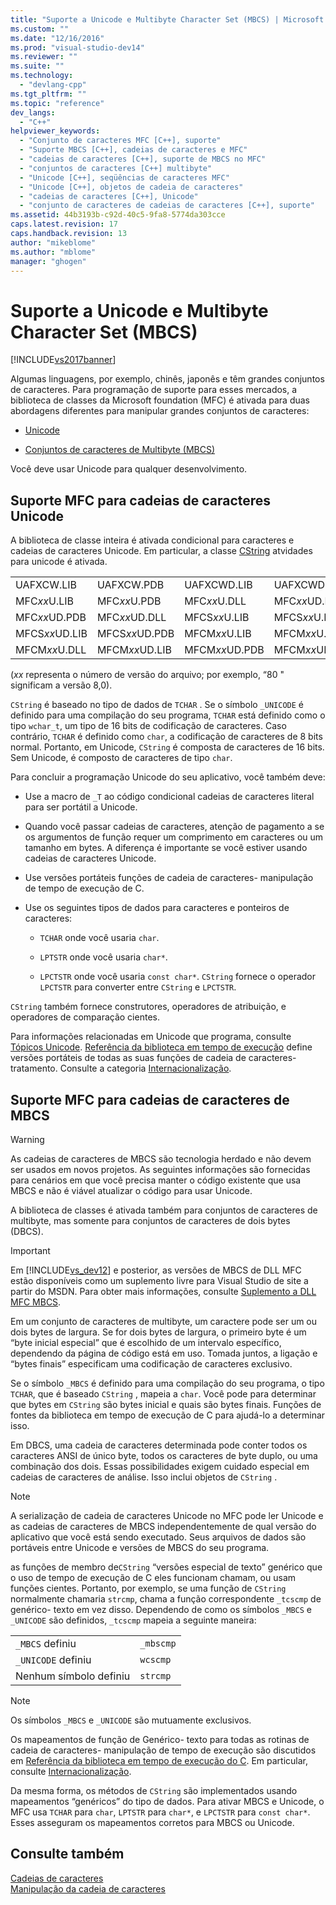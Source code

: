 ```yaml
---
title: "Suporte a Unicode e Multibyte Character Set (MBCS) | Microsoft Docs"
ms.custom: ""
ms.date: "12/16/2016"
ms.prod: "visual-studio-dev14"
ms.reviewer: ""
ms.suite: ""
ms.technology: 
  - "devlang-cpp"
ms.tgt_pltfrm: ""
ms.topic: "reference"
dev_langs: 
  - "C++"
helpviewer_keywords: 
  - "Conjunto de caracteres MFC [C++], suporte"
  - "Suporte MBCS [C++], cadeias de caracteres e MFC"
  - "cadeias de caracteres [C++], suporte de MBCS no MFC"
  - "conjuntos de caracteres [C++] multibyte"
  - "Unicode [C++], seqüências de caracteres MFC"
  - "Unicode [C++], objetos de cadeia de caracteres"
  - "cadeias de caracteres [C++], Unicode"
  - "conjunto de caracteres de cadeias de caracteres [C++], suporte"
ms.assetid: 44b3193b-c92d-40c5-9fa8-5774da303cce
caps.latest.revision: 17
caps.handback.revision: 13
author: "mikeblome"
ms.author: "mblome"
manager: "ghogen"
---
```

# Suporte a Unicode e Multibyte Character Set (MBCS)
[!INCLUDE[vs2017banner](../assembler/inline/includes/vs2017banner.md)]

Algumas linguagens, por exemplo, chinês, japonês e têm grandes conjuntos de caracteres.  Para programação de suporte para esses mercados, a biblioteca de classes da Microsoft foundation \(MFC\) é ativada para duas abordagens diferentes para manipular grandes conjuntos de caracteres:  
  
-   [Unicode](#_core_mfc_support_for_unicode_strings)  
  
-   [Conjuntos de caracteres de Multibyte \(MBCS\)](#_core_mfc_support_for_mbcs_strings)  
  
 Você deve usar Unicode para qualquer desenvolvimento.  
  
##  <a name="_core_mfc_support_for_unicode_strings"></a> Suporte MFC para cadeias de caracteres Unicode  
 A biblioteca de classe inteira é ativada condicional para caracteres e cadeias de caracteres Unicode.  Em particular, a classe [CString](../atl-mfc-shared/reference/cstringt-class.md) atvidades para unicode é ativada.  
  
|||||  
|-|-|-|-|  
|UAFXCW.LIB|UAFXCW.PDB|UAFXCWD.LIB|UAFXCWD.PDB|  
|MFC*xx*U.LIB|MFC*xx*U.PDB|MFC*xx*U.DLL|MFC*xx*UD.LIB|  
|MFC*xx*UD.PDB|MFC*xx*UD.DLL|MFCS*xx*U.LIB|MFCS*xx*U.PDB|  
|MFCS*xx*UD.LIB|MFCS*xx*UD.PDB|MFCM*xx*U.LIB|MFCM*xx*U.PDB|  
|MFCM*xx*U.DLL|MFCM*xx*UD.LIB|MFCM*xx*UD.PDB|MFCM*xx*UD.DLL|  
  
 \(*xx* representa o número de versão do arquivo; por exemplo, “80 " significam a versão 8,0\).  
  
 `CString` é baseado no tipo de dados de `TCHAR` .  Se o símbolo `_UNICODE` é definido para uma compilação do seu programa, `TCHAR` está definido como o tipo `wchar_t`, um tipo de 16 bits de codificação de caracteres.  Caso contrário, `TCHAR` é definido como `char`, a codificação de caracteres de 8 bits normal.  Portanto, em Unicode, `CString` é composta de caracteres de 16 bits.  Sem Unicode, é composto de caracteres de tipo `char`.  
  
 Para concluir a programação Unicode do seu aplicativo, você também deve:  
  
-   Use a macro de `_T` ao código condicional cadeias de caracteres literal para ser portátil a Unicode.  
  
-   Quando você passar cadeias de caracteres, atenção de pagamento a se os argumentos de função requer um comprimento em caracteres ou um tamanho em bytes.  A diferença é importante se você estiver usando cadeias de caracteres Unicode.  
  
-   Use versões portáteis funções de cadeia de caracteres\- manipulação de tempo de execução de C.  
  
-   Use os seguintes tipos de dados para caracteres e ponteiros de caracteres:  
  
    -   `TCHAR` onde você usaria `char`.  
  
    -   `LPTSTR` onde você usaria `char*`.  
  
    -   `LPCTSTR` onde você usaria `const char*`.  `CString` fornece o operador `LPCTSTR` para converter entre `CString` e `LPCTSTR`.  
  
 `CString` também fornece construtores, operadores de atribuição, e operadores de comparação cientes.  
  
 Para informações relacionadas em Unicode que programa, consulte [Tópicos Unicode](../mfc/unicode-in-mfc.md).  [Referência da biblioteca em tempo de execução](../c-runtime-library/c-run-time-library-reference.md) define versões portáteis de todas as suas funções de cadeia de caracteres\- tratamento.  Consulte a categoria [Internacionalização](../c-runtime-library/internationalization.md).  
  
##  <a name="_core_mfc_support_for_mbcs_strings"></a> Suporte MFC para cadeias de caracteres de MBCS  
  
> [!WARNING]
>  As cadeias de caracteres de MBCS são tecnologia herdado e não devem ser usados em novos projetos.  As seguintes informações são fornecidas para cenários em que você precisa manter o código existente que usa MBCS e não é viável atualizar o código para usar Unicode.  
  
 A biblioteca de classes é ativada também para conjuntos de caracteres de multibyte, mas somente para conjuntos de caracteres de dois bytes \(DBCS\).  
  
> [!IMPORTANT]
>  Em [!INCLUDE[vs_dev12](../atl-mfc-shared/includes/vs_dev12_md.md)] e posterior, as versões de MBCS de DLL MFC estão disponíveis como um suplemento livre para Visual Studio de site a partir do MSDN.  Para obter mais informações, consulte [Suplemento a DLL MFC MBCS](../mfc/mfc-mbcs-dll-add-on.md).  
  
 Em um conjunto de caracteres de multibyte, um caractere pode ser um ou dois bytes de largura.  Se for dois bytes de largura, o primeiro byte é um “byte inicial especial” que é escolhido de um intervalo específico, dependendo da página de código está em uso.  Tomada juntos, a ligação e “bytes finais” especificam uma codificação de caracteres exclusivo.  
  
 Se o símbolo `_MBCS` é definido para uma compilação do seu programa, o tipo `TCHAR`, que é baseado `CString` , mapeia a `char`.  Você pode para determinar que bytes em `CString` são bytes inicial e quais são bytes finais.  Funções de fontes da biblioteca em tempo de execução de C para ajudá\-lo a determinar isso.  
  
 Em DBCS, uma cadeia de caracteres determinada pode conter todos os caracteres ANSI de único byte, todos os caracteres de byte duplo, ou uma combinação dos dois.  Essas possibilidades exigem cuidado especial em cadeias de caracteres de análise.  Isso inclui objetos de `CString` .  
  
> [!NOTE]
>  A serialização de cadeia de caracteres Unicode no MFC pode ler Unicode e as cadeias de caracteres de MBCS independentemente de qual versão do aplicativo que você está sendo executado.  Seus arquivos de dados são portáveis entre Unicode e versões de MBCS do seu programa.  
  
 as funções de membro de`CString` “versões especial de texto” genérico que o uso de tempo de execução de C eles funcionam chamam, ou usam funções cientes.  Portanto, por exemplo, se uma função de `CString` normalmente chamaria `strcmp`, chama a função correspondente `_tcscmp` de genérico\- texto em vez disso.  Dependendo de como os símbolos `_MBCS` e `_UNICODE` são definidos, `_tcscmp` mapeia a seguinte maneira:  
  
|||  
|-|-|  
|`_MBCS` definiu|`_mbscmp`|  
|`_UNICODE` definiu|`wcscmp`|  
|Nenhum símbolo definiu|`strcmp`|  
  
> [!NOTE]
>  Os símbolos `_MBCS` e `_UNICODE` são mutuamente exclusivos.  
  
 Os mapeamentos de função de Genérico\- texto para todas as rotinas de cadeia de caracteres\- manipulação de tempo de execução são discutidos em [Referência da biblioteca em tempo de execução do C](../c-runtime-library/c-run-time-library-reference.md).  Em particular, consulte [Internacionalização](../c-runtime-library/internationalization.md).  
  
 Da mesma forma, os métodos de `CString` são implementados usando mapeamentos “genéricos” do tipo de dados.  Para ativar MBCS e Unicode, o MFC usa `TCHAR` para `char`, `LPTSTR` para `char*`, e `LPCTSTR` para `const char*`.  Esses asseguram os mapeamentos corretos para MBCS ou Unicode.  
  
## Consulte também  
 [Cadeias de caracteres](../atl-mfc-shared/strings-atl-mfc.md)   
 [Manipulação da cadeia de caracteres](../c-runtime-library/string-manipulation-crt.md)